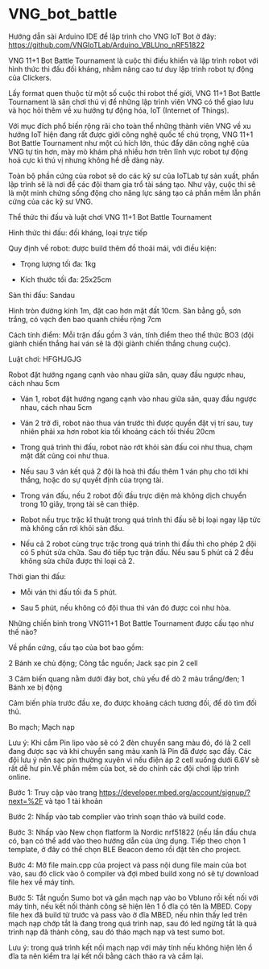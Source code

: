 # VNG_bot_battle
Hướng dẫn sài Arduino IDE để lập trình cho VNG IoT Bot ở đây: https://github.com/VNGIoTLab/Arduino_VBLUno_nRF51822

VNG 11+1 Bot Battle Tournament là cuộc thi điều khiển và lập trình robot với hình thức thi đấu đối kháng, nhằm nâng cao tư duy lập trình robot tự động của Clickers.

Lấy format quen thuộc từ một số cuộc thi robot thế giới, VNG 11+1 Bot Battle Tournament  là sân chơi thú vị để những lập trình viên VNG có thể giao lưu và học hỏi thêm về xu hướng tự động hóa, IoT (Internet of Things).

Với mục đích phổ biến rộng rãi cho toàn thể những thành viên VNG về xu hướng IoT hiện đang rất được giới công nghệ quốc tế chú trọng, VNG 11+1 Bot Battle Tournament  như một cú hích lớn, thúc đẩy dân công nghệ của VNG tự tin hơn, mày mò khám phá nhiều hơn trên lĩnh vực robot tự động hoá cực kì thú vị nhưng không hề dễ dàng này.

Toàn bộ phần cứng của robot sẽ do các kỹ sư của IoTLab tự sản xuất, phần lập trình sẽ là nơi để các đội tham gia trổ tài sáng tạo. Như vậy, cuộc thi sẽ là một minh chứng sống động cho năng lực sáng tạo cả phần mềm lẫn phần cứng của các kỹ sư VNG.

Thể thức thi đấu và luật chơi VNG 11+1 Bot Battle Tournament

Hình thức thi đấu: đối kháng, loại trực tiếp

Quy định về robot: được build thêm đồ thoải mái, với điều kiện:

+ Trọng lượng tối đa: 1kg

+ Kích thước tối đa: 25x25cm

Sàn thi đấu:
Sandau

Hình tròn đường kính 1m, đặt cao hơn mặt đất 10cm. Sàn bằng gỗ, sơn trắng, có vạch đen bao quanh chiều rộng 7cm

Cách tính điểm: Mỗi trận đấu gồm 3 ván, tính điểm theo thể thức BO3 (đội giành chiến thắng hai ván sẽ là đội giành chiến thắng chung cuộc).

Luật chơi:
HFGHJGJG

Robot đặt hướng ngang cạnh vào nhau giữa sân, quay đầu ngược nhau, cách nhau 5cm

+ Ván 1, robot đặt hướng ngang cạnh vào nhau giữa sân, quay đầu ngược nhau, cách nhau 5cm

+ Ván 2 trở đi, robot nào thua ván trước thì được quyền đặt vị trí sau, tuy nhiên phải xa hơn robot kia tối khoảng cách tối thiểu 20cm

+ Trong quá trình thi đấu, robot nào rớt khỏi sàn đấu coi như thua, chạm mặt đất cũng coi như thua.

+ Nếu sau 3 ván kết quả 2 đội là hoà thì đấu thêm 1 ván phụ cho tới khi thắng, hoặc do sự quyết định của trọng tài.

+ Trong ván đấu, nếu 2 robot đối đầu trực diện mà không dịch chuyển trong 10 giây, trọng tài sẽ can thiệp.

+ Robot nếu trục trặc kĩ thuật trong quá trình thi đấu sẽ bị loại ngay lập tức mà không cần rơi khỏi sàn đấu.

+ Nếu cả 2 robot cùng trục trặc trong quá trình thi đấu thì cho phép 2 đội có 5 phút sửa chữa. Sau đó tiếp tục trận đấu. Nếu sau 5 phút cả 2 đều không sửa chữa được thì loại cả 2.

Thời gian thi đấu:

+ Mỗi ván thi đấu tối đa 5 phút.

+ Sau 5 phút, nếu không có đội thua thì ván đó được coi như hòa.

Những chiến binh trong VNG11+1 Bot Battle Tournament được cấu tạo như thế nào?

Về phần cứng, cấu tạo của bot bao gồm:

2 Bánh xe chủ động; Công tắc nguồn; Jack sạc pin 2 cell

3 Cảm biến quang nằm dưới đáy bot, chủ yếu để dò 2 màu trắng/đen; 1 Bánh xe bị động

Cảm biến phía trước đầu xe, đo được khoảng cách tương đối, để dò tìm đối thủ.

Bo mạch; Mạch nạp

Lưu ý: Khi cắm Pin lipo vào sẽ có 2 đèn chuyển sang màu đỏ, đó là 2 cell đang được sạc và khi chuyển sang màu xanh là Pin đã được sạc đầy. Các đội lưu ý nên sạc pin thường xuyên vì nếu điện áp 2 cell xuống dưới 6.6V sẽ rất dễ hư pin.Về phần mềm của bot, sẽ do chính các đội chơi lập trình online.

Bước 1: Truy cập vào trang https://developer.mbed.org/account/signup/?next=%2F và tạo 1 tài khoản


Bước 2: Nhấp vào tab complier vào trình soạn thảo và build code.


Bước 3: Nhấp vào New chọn flatform là Nordic nrf51822 (nếu lần đầu chưa có, bạn có thể add vào theo hướng dẫn của ứng dụng. Tiếp theo chọn 1 template, ở đây có thể chọn BLE Beacon demo rồi đặt tên cho project.


Bước 4: Mở file main.cpp của project và pass nội dung file main của bot vào, sau đó click vào ô compiler và đợi mbed build xong nó sẽ tự download file hex về máy tính.


Bước 5: Tắt nguồn Sumo bot và gắn mạch nạp vào bo Vbluno rồi kết nối với máy tính, nếu kết nối thành công sẽ hiện lên 1 ổ đĩa có tên là MBED. Copy file hex đã build từ trước và pass vào ở đĩa MBED, nếu nhìn thấy led trên mạch nạp chớp tắt là đang trong quá trình nap, sau đó led ngừng tắt là quá trình nạp đã thành công, sau đó tháo mạch nạp và test sumo bot.


Lưu ý: trong quá trình kết nối mạch nạp với máy tính nếu không hiện lên ổ đĩa ta nên kiểm tra lại kết nối bằng cách tháo ra và cắm lại.
